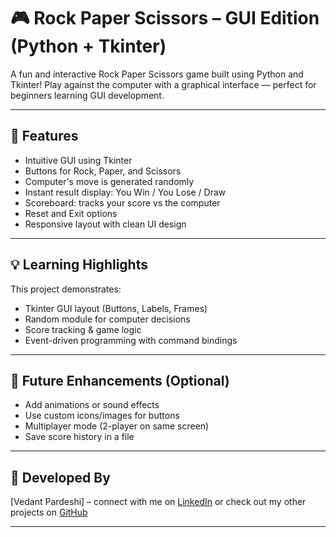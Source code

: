 # 🎮 Rock Paper Scissors – GUI Edition (Python + Tkinter)

A fun and interactive Rock Paper Scissors game built using Python and Tkinter! Play against the computer with a graphical interface — perfect for beginners learning GUI development.

---

## 🎯 Features

- Intuitive GUI using Tkinter  
- Buttons for Rock, Paper, and Scissors  
- Computer's move is generated randomly  
- Instant result display: You Win / You Lose / Draw  
- Scoreboard: tracks your score vs the computer  
- Reset and Exit options  
- Responsive layout with clean UI design

---

## 💡 Learning Highlights

This project demonstrates:

- Tkinter GUI layout (Buttons, Labels, Frames)  
- Random module for computer decisions  
- Score tracking & game logic  
- Event-driven programming with command bindings

---

## 🚀 Future Enhancements (Optional)

- Add animations or sound effects  
- Use custom icons/images for buttons  
- Multiplayer mode (2-player on same screen)  
- Save score history in a file

---

## 🧠 Developed By

[Vedant Pardeshi] – connect with me on [LinkedIn](https://www.linkedin.com/in/vedant-pardeshi-642937321?utm_source=share&utm_campaign=share_via&utm_content=profile&utm_medium=android_app) or check out my other projects on [GitHub](https://github.com/Vedant-Git-dev)

---
